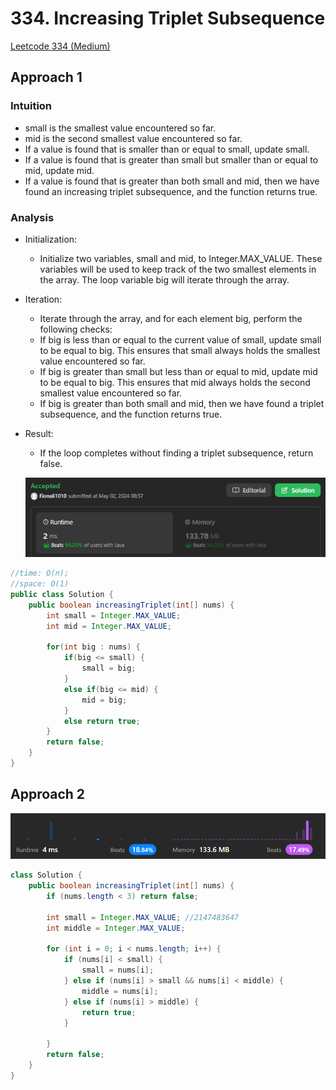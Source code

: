 # 334. Increasing Triplet Subsequence

[Leetcode 334 (Medium)][334]

[334]: https://leetcode.com/problems/increasing-triplet-subsequence/description/?envType=study-plan-v2&envId=leetcode-75

## Approach 1

### Intuition
- small is the smallest value encountered so far.
- mid is the second smallest value encountered so far.
- If a value is found that is smaller than or equal to small, update small.
- If a value is found that is greater than small but smaller than or equal to mid, update mid.
- If a value is found that is greater than both small and mid, then we have found an increasing triplet subsequence, and the function returns true.

### Analysis
- Initialization:
  - Initialize two variables, small and mid, to Integer.MAX_VALUE. These variables will be used to keep track of the two smallest elements in the array. The loop variable big will iterate through the array.

- Iteration:
  - Iterate through the array, and for each element big, perform the following checks:
  - If big is less than or equal to the current value of small, update small to be equal to big. This ensures that small always holds the smallest value encountered so far.
  - If big is greater than small but less than or equal to mid, update mid to be equal to big. This ensures that mid always holds the second smallest value encountered so far.
  - If big is greater than both small and mid, then we have found a triplet subsequence, and the function returns true.

- Result:
  - If the loop completes without finding a triplet subsequence, return false.

  ![alt text](image-10.png)

```java
//time: O(n);
//space: O(1)
public class Solution {
    public boolean increasingTriplet(int[] nums) {
        int small = Integer.MAX_VALUE;
        int mid = Integer.MAX_VALUE;

        for(int big : nums) {
            if(big <= small) {
                small = big;
            }
            else if(big <= mid) {
                mid = big;
            }
            else return true;
        }
        return false;
    }
}
```

## Approach 2
![Alt text](image.png)

```java
class Solution {
    public boolean increasingTriplet(int[] nums) {
        if (nums.length < 3) return false;

        int small = Integer.MAX_VALUE; //2147483647
        int middle = Integer.MAX_VALUE;

        for (int i = 0; i < nums.length; i++) {
            if (nums[i] < small) {
                small = nums[i];
            } else if (nums[i] > small && nums[i] < middle) {
                middle = nums[i];
            } else if (nums[i] > middle) {
                return true;
            }
                
        }
        return false;
    }
}
```